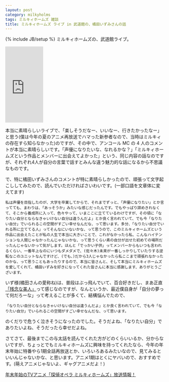 ```yaml
---
layout: post
category: milkyholms
tags: ミルキィホームズ 雑談
title: ミルキィホームズ ライブ in 武道館の、橘田いずみさんの話
---
```

{% include JB/setup %}
ミルキィホームズの、武道館ライブ。

<iframe src="http://rcm-jp.amazon.co.jp/e/cm?t=tsucchisblog-22&o=9&p=8&l=as1&asins=B009AYB44I&ref=qf_sp_asin_til&fc1=000000&IS2=1&lt1=_blank&m=amazon&lc1=0000FF&bc1=000000&bg1=FFFFFF&f=ifr" style="width:120px;height:240px;" scrolling="no" marginwidth="0" marginheight="0" frameborder="0"></iframe>


本当に素晴らしいライブで、「楽しそうだなー、いいなー、行きたかったなー」と思う(僕は今年の夏のアニメ再放送でハマった新参者なので、当時はミルキィの存在すら知らなかった)のですが、その中で、アンコール MC の 4 人のコメントが本当に素晴らしいです。「声優になりたいな、なれるかな？」「ミルキィホームズという作品とメンバーに出会えてよかった」という、同じ内容の話なのですが、それぞれ4人が自分の言葉で話すとみんな違う魅力的な話になるから不思議なものです。

で、特に橘田いずみさんのコメントが特に素晴らしかったので、頑張って文字起こししてみたので、読んでいただければさいわいです。(一部口語を文章体に変えてます)

    私は声優を目指したのが、大学を卒業してからで、それまでずっと、「声優になりたい」とか言ってても、まわりは、「あっそうか」みたいな感じだったんです。でもやっぱり諦めきれなくて、そこから養成所に入って、色々やって、いまここに立てているわけですが、その頃に「なりたい自分とならなきゃいけない自分は違うんだよ」とか良く言われていて、でも今「なりたい自分」でいられるこの空間がすごい幸せなんだな、って思います。多分、「なりたい自分でいれる所に立ててる人」ってそんなにいないかな、って思うので、このミルキィホームズという作品に出会えたことが私の人生で本当に大きいことで、これがなかったら私、こんなハイテンションな人間じゃなかったんじゃないかな、って思うくらい素の自分が出せた初めての場所だったんじゃないかって気がします。ほんと「でっかい子供」ってメンバーからもいつも言われるくらい、一番年上なのにいつもダメダメで、(佐々木)未来が一番しっかりしていたりする逆転なこのユニットなんですけど、(でも、)だから3人じゃなかったら私ここまで頑張れなかったのかな、って思うこともあったりするので、本当に皆さんと、そして本当にミルキィホームズを愛してくれて、橘田いずみを好きになってくれた皆さんに本当に感謝します、ありがとうございます。

いず様(橘田さんの愛称ね)は、普段はぶっ飛んでいて、百合好きだし、まあ正直[「残念な美人」](http://dic.nicovideo.jp/a/%E6%AE%8B%E5%BF%B5%E3%81%AA%E7%BE%8E%E4%BA%BA)って感じなのですが、なんというか、最近僕自身が「自分の夢って何だろーな」って考えることが多くて、結構悩んでたので、
    
	「なりたい自分とならなきゃいけない自分は違うんだよ」とか良く言われていて、でも今「なりたい自分」でいられるこの空間がすごい幸せなんだな、って思います。

のくだりで危うく泣きそうになったのでした。そうだよね、「なりたい自分」でありたいよね、そうだったら幸せだよね。

さてさて、最後までこの与太話を読んでくれた方がどのくらいいるか、分からないですが、ちょっとでもミルキィホームズに興味を持ってくれたなら、今年の年末年始に特番やら1期全話再放送とか、いろいろあるみたいなので、見てみるといいんじゃないかな、と思います。アニメ1期はとくにヤバいので、おすすめです。(萌えアニメじゃないよ、ギャグアニメだよ！)

[年末年始のTVアニメ「探偵オペラ ミルキィホームズ」放送情報！](http://milky-holmes-anime.com/news/alt_one-two.html)


